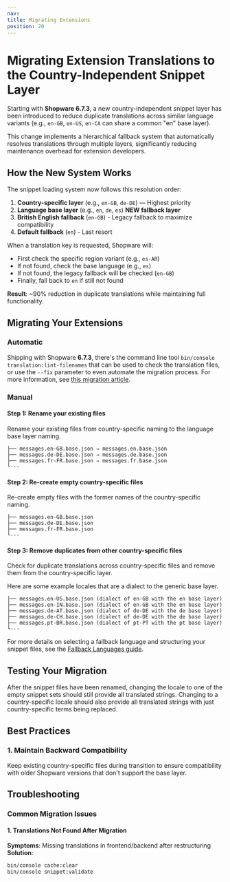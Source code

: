 ```yaml
---
nav:
title: Migrating Extensions
position: 20
---
```


# Migrating Extension Translations to the Country-Independent Snippet Layer

Starting with **Shopware 6.7.3**, a new country-independent snippet layer has been introduced to reduce duplicate
translations across similar language variants (e.g., `en-GB`, `en-US`, `en-CA` can share a common "en" base layer).

This change implements a hierarchical fallback system that automatically resolves translations through multiple layers,
significantly reducing maintenance overhead for extension developers.

## How the New System Works

The snippet loading system now follows this resolution order:

1. **Country-specific layer** (e.g., `en-GB`, `de-DE`) — Highest priority
2. **Language base layer** (e.g., `en`, `de`, `es`)  **NEW fallback layer**
3. **British English fallback** (`en-GB`) - Legacy fallback to maximize compatibility
4. **Default fallback** (`en`) - Last resort

When a translation key is requested, Shopware will:

- First check the specific region variant (e.g., `es-AR`)
- If not found, check the base language (e.g., `es`)
- If not found, the legacy fallback will be checked (`en-GB`)
- Finally, fall back to `en` if still not found

**Result**: ~90% reduction in duplicate translations while maintaining full functionality.

## Migrating Your Extensions

### Automatic

Shipping with Shopware **6.7.3**, there's the command line tool `bin/console translation:lint-filenames` that can be used to
check the translation files, or use the `--fix` parameter to even automate the migration process. For more information, see [this migration article](../../../../../concepts/translations/fallback-language-selection.md#migration-and-linting-via-command).

### Manual

#### Step 1: Rename your existing files

Rename your existing files from country-specific naming to the language base layer naming.

```Generic
├── messages.en-GB.base.json ⇒ messages.en.base.json
├── messages.de-DE.base.json ⇒ messages.de.base.json
├── messages.fr-FR.base.json ⇒ messages.fr.base.json
└···
```

#### Step 2: Re-create empty country-specific files

Re-create empty files with the former names of the country-specific naming.

```Generic
├── messages.en-GB.base.json
├── messages.de-DE.base.json
├── messages.fr-FR.base.json
└···
```

#### Step 3: Remove duplicates from other country-specific files

Check for duplicate translations across country-specific files and remove them from the country-specific layer.

Here are some example locales that are a dialect to the generic base layer.

```Generic
├── messages.en-US.base.json (dialect of en-GB with the en base layer)
├── messages.en-IN.base.json (dialect of en-GB with the en base layer)
├── messages.de-AT.base.json (dialect of de-DE with the de base layer)
├── messages.de-CH.base.json (dialect of de-DE with the de base layer)
├── messages.pt-BR.base.json (dialect of pt-PT with the pt base layer)
└···
```

For more details on selecting a fallback language and structuring your snippet files, see the [Fallback Languages guide](../../../../../concepts/translations/fallback-language-selection.md).

## Testing Your Migration

After the snippet files have been renamed, changing the locale to one of the empty snippet sets should still provide
all translated strings. Changing to a country-specific locale should also provide all translated strings with just
country-specific terms being replaced.

## Best Practices

### 1. Maintain Backward Compatibility

Keep existing country-specific files during transition to ensure compatibility with older Shopware versions that don't
support the base layer.

## Troubleshooting

### Common Migration Issues

#### 1. Translations Not Found After Migration

**Symptoms**: Missing translations in frontend/backend after restructuring
**Solution**:

```bash
bin/console cache:clear
bin/console snippet:validate
```
